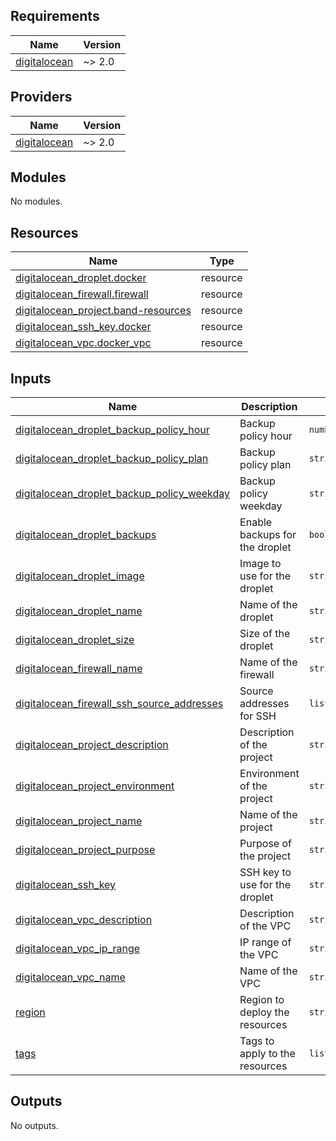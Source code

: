 <!-- BEGIN_TF_DOCS -->
## Requirements

| Name | Version |
|------|---------|
| <a name="requirement_digitalocean"></a> [digitalocean](#requirement\_digitalocean) | ~> 2.0 |

## Providers

| Name | Version |
|------|---------|
| <a name="provider_digitalocean"></a> [digitalocean](#provider\_digitalocean) | ~> 2.0 |

## Modules

No modules.

## Resources

| Name | Type |
|------|------|
| [digitalocean_droplet.docker](https://registry.terraform.io/providers/digitalocean/digitalocean/latest/docs/resources/droplet) | resource |
| [digitalocean_firewall.firewall](https://registry.terraform.io/providers/digitalocean/digitalocean/latest/docs/resources/firewall) | resource |
| [digitalocean_project.band-resources](https://registry.terraform.io/providers/digitalocean/digitalocean/latest/docs/resources/project) | resource |
| [digitalocean_ssh_key.docker](https://registry.terraform.io/providers/digitalocean/digitalocean/latest/docs/resources/ssh_key) | resource |
| [digitalocean_vpc.docker_vpc](https://registry.terraform.io/providers/digitalocean/digitalocean/latest/docs/resources/vpc) | resource |

## Inputs

| Name | Description | Type | Default | Required |
|------|-------------|------|---------|:--------:|
| <a name="input_digitalocean_droplet_backup_policy_hour"></a> [digitalocean\_droplet\_backup\_policy\_hour](#input\_digitalocean\_droplet\_backup\_policy\_hour) | Backup policy hour | `number` | n/a | yes |
| <a name="input_digitalocean_droplet_backup_policy_plan"></a> [digitalocean\_droplet\_backup\_policy\_plan](#input\_digitalocean\_droplet\_backup\_policy\_plan) | Backup policy plan | `string` | n/a | yes |
| <a name="input_digitalocean_droplet_backup_policy_weekday"></a> [digitalocean\_droplet\_backup\_policy\_weekday](#input\_digitalocean\_droplet\_backup\_policy\_weekday) | Backup policy weekday | `string` | n/a | yes |
| <a name="input_digitalocean_droplet_backups"></a> [digitalocean\_droplet\_backups](#input\_digitalocean\_droplet\_backups) | Enable backups for the droplet | `bool` | n/a | yes |
| <a name="input_digitalocean_droplet_image"></a> [digitalocean\_droplet\_image](#input\_digitalocean\_droplet\_image) | Image to use for the droplet | `string` | n/a | yes |
| <a name="input_digitalocean_droplet_name"></a> [digitalocean\_droplet\_name](#input\_digitalocean\_droplet\_name) | Name of the droplet | `string` | n/a | yes |
| <a name="input_digitalocean_droplet_size"></a> [digitalocean\_droplet\_size](#input\_digitalocean\_droplet\_size) | Size of the droplet | `string` | n/a | yes |
| <a name="input_digitalocean_firewall_name"></a> [digitalocean\_firewall\_name](#input\_digitalocean\_firewall\_name) | Name of the firewall | `string` | n/a | yes |
| <a name="input_digitalocean_firewall_ssh_source_addresses"></a> [digitalocean\_firewall\_ssh\_source\_addresses](#input\_digitalocean\_firewall\_ssh\_source\_addresses) | Source addresses for SSH | `list(string)` | n/a | yes |
| <a name="input_digitalocean_project_description"></a> [digitalocean\_project\_description](#input\_digitalocean\_project\_description) | Description of the project | `string` | n/a | yes |
| <a name="input_digitalocean_project_environment"></a> [digitalocean\_project\_environment](#input\_digitalocean\_project\_environment) | Environment of the project | `string` | n/a | yes |
| <a name="input_digitalocean_project_name"></a> [digitalocean\_project\_name](#input\_digitalocean\_project\_name) | Name of the project | `string` | n/a | yes |
| <a name="input_digitalocean_project_purpose"></a> [digitalocean\_project\_purpose](#input\_digitalocean\_project\_purpose) | Purpose of the project | `string` | n/a | yes |
| <a name="input_digitalocean_ssh_key"></a> [digitalocean\_ssh\_key](#input\_digitalocean\_ssh\_key) | SSH key to use for the droplet | `string` | n/a | yes |
| <a name="input_digitalocean_vpc_description"></a> [digitalocean\_vpc\_description](#input\_digitalocean\_vpc\_description) | Description of the VPC | `string` | n/a | yes |
| <a name="input_digitalocean_vpc_ip_range"></a> [digitalocean\_vpc\_ip\_range](#input\_digitalocean\_vpc\_ip\_range) | IP range of the VPC | `string` | n/a | yes |
| <a name="input_digitalocean_vpc_name"></a> [digitalocean\_vpc\_name](#input\_digitalocean\_vpc\_name) | Name of the VPC | `string` | n/a | yes |
| <a name="input_region"></a> [region](#input\_region) | Region to deploy the resources | `string` | n/a | yes |
| <a name="input_tags"></a> [tags](#input\_tags) | Tags to apply to the resources | `list(string)` | n/a | yes |

## Outputs

No outputs.
<!-- END_TF_DOCS -->
